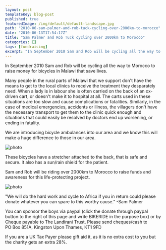 ```yaml
---
layout: post
templateKey: blog-post
published: true
featuredImage: /img/default/default-landscape.jpg
path: "2010-06-sam-palmer-and-rob-tuck-cycling-over-2000km-to-morocco"
date: "2010-06-13T17:54:17Z"
title: "Sam Palmer and Rob Tuck cycling over 2000km to Morocco"
categories: []
tags: [fundraising]
excerpt: "In September 2010 Sam and Rob will be cycling all the way to Morocco to raise money for bicycles in..."
---
```


In September 2010 Sam and Rob will be cycling all the way to Morocco to raise money for bicycles in Malawi that save lives.

Many people in the rural parts of Malawi that we support don't have the means to get to the local clinics to receive the treatment they desparately need. When a lady is in labour she is often carried on the back of an ox-driven cart, or doesn't make it to hospital at all. The carts used in these situations are too slow and cause complications or fatalities. Similarly, in the case of medical emergencies, accidents or illness, the villagers don't have the necessary transport to get them to the clinic quick enough and situations that could easily be resolved by doctors end up worsening, or ending in fatality.

We are introducing bicycle ambulances into our area and we know this will make a huge difference to those in our area.

![photo](https://www.landirani.org/image_library/news/full_size/4c153840d303bbicycle_ambulance_.jpg)

These bicycles have a stretcher attached to the back, that is safe and secure. It also has a sun/rain shield for the patient.

Sam and Rob will be riding over 2000km to Morocco to raise funds and awareness for this life-protecting project.

![photo](https://www.landirani.org/image_library/news/full_size/4c153801ead80sam_trip.jpg)

"We will do the hard work and cycle to Africa if you in return could please donate whatever you can spare to this worthy cause." -Sam Palmer

You can sponsor the boys via paypal (click the donate through paypal button to the right of this page and write BIKERIDE in the purpose box) or by Cheque payable to The Landirani Trust. Please send cheques/cash to PO Box 851A, Kingston Upon Thames, KT1 9FD

If you are a UK Tax Payer please gift aid it, as it is no extra cost to you but the charity gets an extra 28%.
